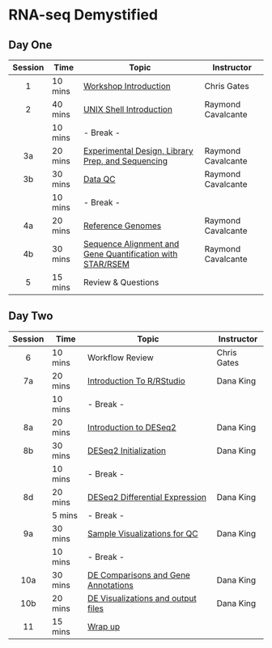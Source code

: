 # RNA-seq Demystified

## Day One

| Session | Time | Topic | Instructor |
| :-----: | ---- | ----- | ---------- |
| 1 | 10 mins | [Workshop Introduction](https://umich-brcf-bioinf.github.io/rnaseq_demystified_workshop/site/Module1_Introduction) | Chris Gates |
| 2 | 40 mins | [UNIX Shell Introduction](https://umich-brcf-bioinf.github.io/rnaseq_demystified_workshop/site/Module2a_UNIXShell) | Raymond Cavalcante |
|  | 10 mins | - Break - | |
| 3a | 20 mins | [Experimental Design, Library Prep, and Sequencing](https://umich-brcf-bioinf.github.io/rnaseq_demystified_workshop/site/Module3a_Design_Prep_Seq) | Raymond Cavalcante |
| 3b | 30 mins | [Data QC](https://umich-brcf-bioinf.github.io/rnaseq_demystified_workshop/site/Module3b_QC) | Raymond Cavalcante |
|  | 10 mins | - Break -  | |
| 4a | 20 mins | [Reference Genomes](https://umich-brcf-bioinf.github.io/rnaseq_demystified_workshop/site/Module4a_Reference_Genomes) | Raymond Cavalcante |
| 4b | 30 mins | [Sequence Alignment and Gene Quantification with STAR/RSEM](https://umich-brcf-bioinf.github.io/rnaseq_demystified_workshop/site/Module4b_Alignment) | Raymond Cavalcante |
| 5 | 15 mins | Review & Questions | |

## Day Two

| Session | Time | Topic | Instructor |
| :-----: | ---- | ----- | ---------- |
| 6 | 10 mins | Workflow Review | Chris Gates |
| 7a | 20 mins | [Introduction To R/RStudio](https://umich-brcf-bioinf.github.io/rnaseq_demystified_workshop/site/Module7a_IntroductionToR) | Dana King |
| | 10 mins | - Break -  | |
| 8a | 20 mins | [Introduction to DESeq2](https://umich-brcf-bioinf.github.io/rnaseq_demystified_workshop/site/Module8a_IntroductionToDESeq2) | Dana King |
| 8b | 30 mins | [DESeq2 Initialization](https://umich-brcf-bioinf.github.io/rnaseq_demystified_workshop/site/Module8b_DESeq2Initialization) | Dana King |
| | 10 mins | - Break -  | |
| 8d | 20 mins | [DESeq2 Differential Expression](https://umich-brcf-bioinf.github.io/rnaseq_demystified_workshop/site/Module8d_DESeq2DifferentialExpression) | Dana King |
| | 5 mins | - Break -   | |
| 9a | 30 mins | [Sample Visualizations for QC](https://umich-brcf-bioinf.github.io/rnaseq_demystified_workshop/site/Module9a_SampleVisualizations) | Dana King |
| | 10 mins | - Break -  | |
| 10a | 30 mins | [DE Comparisons and Gene Annotations](https://umich-brcf-bioinf.github.io/rnaseq_demystified_workshop/site/Module10a_DEComparisons) | Dana King |
| 10b | 20 mins | [DE Visualizations and output files](https://umich-brcf-bioinf.github.io/rnaseq_demystified_workshop/site/Module10b_DEVisualizations) | Dana King |
| 11 | 15 mins | [Wrap up](https://umich-brcf-bioinf.github.io/rnaseq_demystified_workshop/site/Module99_Wrap_up) | |
